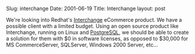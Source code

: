 Slug: interchange
Date: 2001-06-19
Title: Interchange
layout: post

We&#39;re looking into Redhat&#39;s <a href="http://interchange.redhat.com/cgi-bin/ic/about.html">Interchange</a> eCommerce product. We have a possible client with a limited budget. Using an open source product like Interchange, running on Linux and <a href="http://www.postgresql.org/">PostgreSQL</a>, we should be able to create a solution for them with $0 in software licenses, as opposed to $30,000 for MS CommerceServer, SQLServer, Windows 2000 Server, etc...

